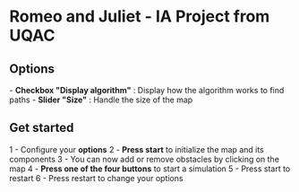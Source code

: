 <h1>Romeo and Juliet - IA Project from UQAC</h1>

<h2>Options</h2>
- <b>Checkbox "Display algorithm"</b> : Display how the algorithm works to find paths
- <b>Slider "Size"</b> : Handle the size of the map

<h2>Get started</h2>
1 - Configure your <b>options</b>
2 - <b>Press start</b> to initialize the map and its components
3 - You can now add or remove obstacles by clicking on the map
4 - <b>Press one of the four buttons</b> to start a simulation
5 - Press start to restart
6 - Press restart to change your options
